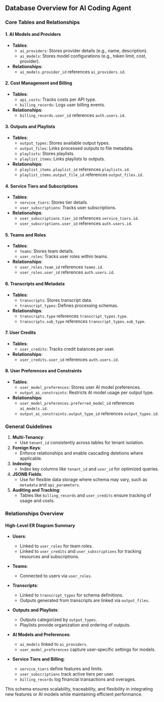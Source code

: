 ## Database Overview for AI Coding Agent

### Core Tables and Relationships

#### 1. **AI Models and Providers**
- **Tables**:
  - `ai_providers`: Stores provider details (e.g., name, description).
  - `ai_models`: Stores model configurations (e.g., token limit, cost, provider).
- **Relationships**:
  - `ai_models.provider_id` references `ai_providers.id`.

#### 2. **Cost Management and Billing**
- **Tables**:
  - `api_costs`: Tracks costs per API type.
  - `billing_records`: Logs user billing events.
- **Relationships**:
  - `billing_records.user_id` references `auth.users.id`.

#### 3. **Outputs and Playlists**
- **Tables**:
  - `output_types`: Stores available output types.
  - `output_files`: Links processed outputs to file metadata.
  - `playlists`: Stores playlists.
  - `playlist_items`: Links playlists to outputs.
- **Relationships**:
  - `playlist_items.playlist_id` references `playlists.id`.
  - `playlist_items.output_file_id` references `output_files.id`.

#### 4. **Service Tiers and Subscriptions**
- **Tables**:
  - `service_tiers`: Stores tier details.
  - `user_subscriptions`: Tracks user subscriptions.
- **Relationships**:
  - `user_subscriptions.tier_id` references `service_tiers.id`.
  - `user_subscriptions.user_id` references `auth.users.id`.

#### 5. **Teams and Roles**
- **Tables**:
  - `teams`: Stores team details.
  - `user_roles`: Tracks user roles within teams.
- **Relationships**:
  - `user_roles.team_id` references `teams.id`.
  - `user_roles.user_id` references `auth.users.id`.

#### 6. **Transcripts and Metadata**
- **Tables**:
  - `transcripts`: Stores transcript data.
  - `transcript_types`: Defines processing schemas.
- **Relationships**:
  - `transcripts.type` references `transcript_types.type`.
  - `transcripts.sub_type` references `transcript_types.sub_type`.

#### 7. **User Credits**
- **Tables**:
  - `user_credits`: Tracks credit balances per user.
- **Relationships**:
  - `user_credits.user_id` references `auth.users.id`.

#### 8. **User Preferences and Constraints**
- **Tables**:
  - `user_model_preferences`: Stores user AI model preferences.
  - `output_ai_constraints`: Restricts AI model usage per output type.
- **Relationships**:
  - `user_model_preferences.preferred_model_id` references `ai_models.id`.
  - `output_ai_constraints.output_type_id` references `output_types.id`.

### General Guidelines
1. **Multi-Tenancy**:
   - Use `tenant_id` consistently across tables for tenant isolation.
2. **Foreign Keys**:
   - Enforce relationships and enable cascading deletions where applicable.
3. **Indexing**:
   - Index key columns like `tenant_id` and `user_id` for optimized queries.
4. **JSONB Fields**:
   - Use for flexible data storage where schema may vary, such as `metadata` and `api_parameters`.
5. **Auditing and Tracking**:
   - Tables like `billing_records` and `user_credits` ensure tracking of usage and costs.

### Relationships Overview

#### High-Level ER Diagram Summary

- **Users**:
  - Linked to `user_roles` for team roles.
  - Linked to `user_credits` and `user_subscriptions` for tracking resources and subscriptions.

- **Teams**:
  - Connected to users via `user_roles`.

- **Transcripts**:
  - Linked to `transcript_types` for schema definitions.
  - Outputs generated from transcripts are linked via `output_files`.

- **Outputs and Playlists**:
  - Outputs categorized by `output_types`.
  - Playlists provide organization and ordering of outputs.

- **AI Models and Preferences**:
  - `ai_models` linked to `ai_providers`.
  - `user_model_preferences` capture user-specific settings for models.

- **Service Tiers and Billing**:
  - `service_tiers` define features and limits.
  - `user_subscriptions` track active tiers per user.
  - `billing_records` log financial transactions and overages.

This schema ensures scalability, traceability, and flexibility in integrating new features or AI models while maintaining efficient performance.

